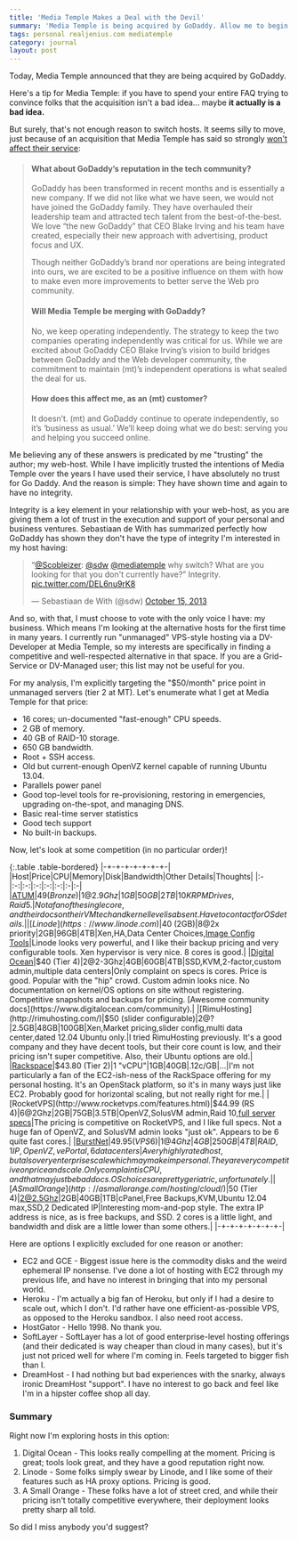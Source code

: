 ```yaml
---
title: 'Media Temple Makes a Deal with the Devil'
summary: 'Media Temple is being acquired by GoDaddy. Allow me to begin jerking my knee in reaction.'
tags: personal realjenius.com mediatemple
category: journal
layout: post
---
```

Today, Media Temple announced that they are being acquired by GoDaddy.

Here's a tip for Media Temple: if you have to spend your entire FAQ trying to convince folks that the acquisition isn't a bad idea... maybe **it actually is a bad idea.**

But surely, that's not enough reason to switch hosts. It seems silly to move, just because of an acquisition that Media Temple has said so strongly [won't affect their service](http://weblog.mediatemple.net/2013/10/15/faqs-about-the-godaddy-acquisition/):

> #### What about GoDaddy’s reputation in the tech community?
> GoDaddy has been transformed in recent months and is essentially a new company. If we did not like what we have seen, we would not have joined the GoDaddy family. They have overhauled their leadership team and attracted tech talent from the best-of-the-best. We love “the new GoDaddy” that CEO Blake Irving and his team have created, especially their new approach with advertising, product focus and UX.
>
> Though neither GoDaddy’s brand nor operations are being integrated into ours, we are excited to be a positive influence on them with how to make even more improvements to better serve the Web pro community.
>
> #### Will Media Temple be merging with GoDaddy?
> No, we keep operating independently. The strategy to keep the two companies operating independently was critical for us. While we are excited about GoDaddy CEO Blake Irving’s vision to build bridges between GoDaddy and the Web developer community, the commitment to maintain (mt)’s independent operations is what sealed the deal for us.
>
> #### How does this affect me, as an (mt) customer?
> It doesn’t. (mt) and GoDaddy continue to operate independently, so it’s ‘business as usual.’ We’ll keep doing what we do best: serving you and helping you succeed online.

Me believing any of these answers is predicated by me "trusting" the author; my web-host. While I have implicitly trusted the intentions of Media Temple over the years I have used their service, I have absolutely no trust for Go Daddy. And the reason is simple: They have shown time and again to have no integrity.

Integrity is a key element in your relationship with your web-host, as you are giving them a lot of trust in the execution and support of your personal and business ventures. Sebastiaan de With has summarized perfectly how GoDaddy has shown they don't have the type of integrity I'm interested in my host having:

<div>
	<blockquote class="twitter-tweet"><p>“<a href="https://twitter.com/Scobleizer">@Scobleizer</a>: <a href="https://twitter.com/sdw">@sdw</a> <a href="https://twitter.com/mediatemple">@mediatemple</a> why switch? What are you looking for that you don&#39;t currently have?”&#10;&#10;Integrity. <a href="http://t.co/DEL6nu9rK8">pic.twitter.com/DEL6nu9rK8</a></p>&mdash; Sebastiaan de With (@sdw) <a href="https://twitter.com/sdw/statuses/390172367856496640">October 15, 2013</a></blockquote>
	<script async src="//platform.twitter.com/widgets.js" charset="utf-8"></script>
</div>

And so, with that, I must choose to vote with the only voice I have: my business. Which means I'm looking at the alternative hosts for the first time in many years. I currently run "unmanaged" VPS-style hosting via a DV-Developer at Media Temple, so my interests are specifically in finding a competitive and well-respected alternative in that space. If you are a Grid-Service or DV-Managed user; this list may not be useful for you.

For my analysis, I'm explicitly targeting the "$50/month" price point in unmanaged servers (tier 2 at MT). Let's enumerate what I get at Media Temple for that price:

* 16 cores; un-documented "fast-enough" CPU speeds.
* 2 GB of memory.
* 40 GB of RAID-10 storage.
* 650 GB bandwidth.
* Root + SSH access.
* Old but current-enough OpenVZ kernel capable of running Ubuntu 13.04.
* Parallels power panel
* Good top-level tools for re-provisioning, restoring in emergencies, upgrading on-the-spot, and managing DNS.
* Basic real-time server statistics
* Good tech support
* No built-in backups.

Now, let's look at some competition (in no particular order)!

{:.table .table-bordered}
|-+-+-+-+-+-+-+-|
|Host|Price|CPU|Memory|Disk|Bandwidth|Other Details|Thoughts|
|:-|:-:|:-:|:-:|:-:|:-:|:-|:-|
|[ATUM](http://www.atum.com/vps-hosting/unmanaged-vps/)|$49 (Bronze)|1@2.9Ghz|1GB|50GB|2TB|10K RPM Drives,Raid 5.|Not a fan of the single core, and their docs on their VM tech and kernel level is absent. Have to contact for OS details.|
|[Linode](https://www.linode.com)|$40 (2GB)|8@2x priority|2GB|96GB|4TB|Xen,HA,Data Center Choices,[Image Config Tools](https://www.linode.com/linodes/)|Linode looks very powerful, and I like their backup pricing and very configurable tools. Xen hypervisor is very nice. 8 cores is good.|
|[Digital Ocean](https://www.digitalocean.com/pricing)|$40 (Tier 4)|2@2-3Ghz|4GB|60GB|4TB|SSD,KVM,2-factor,custom admin,multiple data centers|Only complaint on specs is cores. Price is good. Popular with the "hip" crowd. Custom admin looks nice. No documentation on kernel/OS options on site without registering. Competitive snapshots and backups for pricing. [Awesome community docs](https://www.digitalocean.com/community).|
|[RimuHosting](http://rimuhosting.com/)|$50 (slider configurable)|2@?|2.5GB|48GB|100GB|Xen,Market pricing,slider config,multi data center,dated 12.04 Ubuntu only.|I tried RimuHosting previously. It's a good company and they have decent tools, but their core count is low, and their pricing isn't super competitive. Also, their Ubuntu options are old.|
|[Rackspace](http://www.rackspace.com/cloud/servers/)|$43.80 (Tier 2)|1 "vCPU"|1GB|40GB|.12c/GB|...|I'm not particularly a fan of the EC2-ish-ness of the RackSpace offering for my personal hosting. It's an OpenStack platform, so it's in many ways just like EC2. Probably good for horizontal scaling, but not really right for me.|
|[RocketVPS](http://www.rocketvps.com/features.html)|$44.99 (RS 4)|6@2Ghz|2GB|75GB|3.5TB|OpenVZ,SolusVM admin,Raid 10,[full server specs](http://www.rocketvps.com/features.html)|The pricing is competitive on RocketVPS, and I like full specs. Not a huge fan of OpenVZ, and SolusVM admin looks "just ok". Appears to be 6 quite fast cores.|
|[BurstNet](http://www.burst.net/linvps.php)|$49.95 (VPS 6)|1@4Ghz|4GB|250GB|4TB|RAID,1 IP,OpenVZ,vePortal,6 data centers|A very highly rated host, but also very enterprise scale which may make impersonal. They are very competitive on price and scale. Only complaint is CPU, and that may just be bad docs. OS choices are pretty geriatric, unfortunately.|
|[A Small Orange](http://asmallorange.com/hosting/cloud/)|$50 (Tier 4)|2@2.5Ghz|2GB|40GB|1TB|cPanel,Free Backups,KVM,Ubuntu 12.04 max,SSD,2 Dedicated IP|Interesting mom-and-pop style. The extra IP address is nice, as is free backups, and SSD. 2 cores is a little light, and bandwidth and disk are a little lower than some others.|
|-+-+-+-+-+-+-+-|

Here are options I explicitly excluded for one reason or another:

* EC2 and GCE - Biggest issue here is the commodity disks and the weird ephemeral IP nonsense. I've done a lot of hosting with EC2 through my previous life, and have no interest in bringing that into my personal world.
* Heroku - I'm actually a big fan of Heroku, but only if I had a desire to scale out, which I don't. I'd rather have one efficient-as-possible VPS, as opposed to the Heroku sandbox. I also need root access.
* HostGator - Hello 1998. No thank you.
* SoftLayer - SoftLayer has a lot of good enterprise-level hosting offerings (and their dedicated is way cheaper than cloud in many cases), but it's just not priced well for where I'm coming in. Feels targeted to bigger fish than I.
* DreamHost - I had nothing but bad experiences with the snarky, always ironic DreamHost "support". I have no interest to go back and feel like I'm in a hipster coffee shop all day.

### Summary

Right now I'm exploring hosts in this option:
1. Digital Ocean - This looks really compelling at the moment. Pricing is great; tools look great, and they have a good reputation right now.
1. Linode - Some folks simply swear by Linode, and I like some of their features such as HA proxy options. Pricing is good.
1. A Small Orange - These folks have a lot of street cred, and while their pricing isn't totally competitive everywhere, their deployment looks pretty sharp all told.

So did I miss anybody you'd suggest?